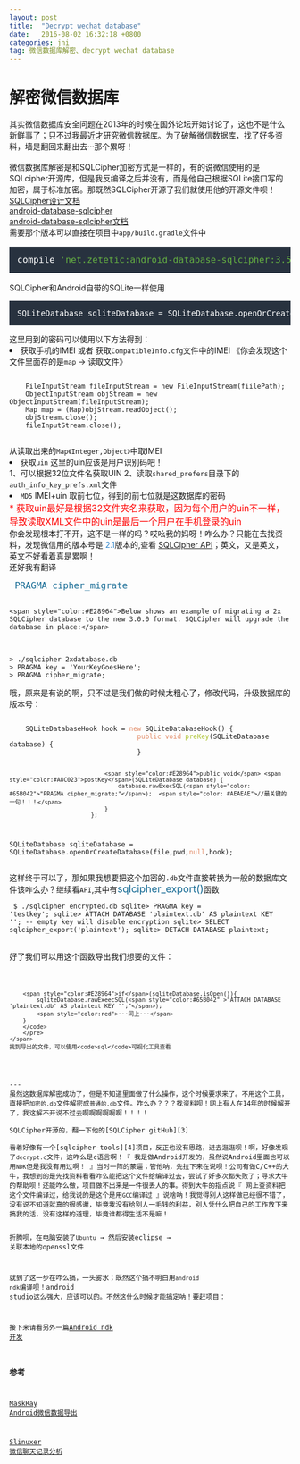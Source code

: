 ```yaml
---
layout: post
title:  "Decrypt wechat database"
date:   2016-08-02 16:32:18 +0800
categories: jni
tag: 微信数据库解密、decrypt wechat database
---
```

# 解密微信数据库
<div >
	<span>
	其实微信数据库安全问题在2013年的时候在国外论坛开始讨论了，这也不是什么新鲜事了；只不过我最近才研究微信数据库。为了破解微信数据库，找了好多资料，墙是翻回来翻出去···那个累呀！
	</span>
	<br /><br />
	<span>
		微信数据库解密是和SQLCipher加密方式是一样的，有的说微信使用的是SQLcipher开源库，但是我反编译之后并没有，而是他自己根据SQLite接口写的加密，属于标准加密。那既然SQLCipher开源了我们就使用他的开源文件呗！
		<br />
		<a href="https://www.zetetic.net/sqlcipher/design/">SQLCipher设计文档</a>
		<br />
		<a href="https://github.com/sqlcipher/android-database-sqlcipher/releases">android-database-sqlcipher
		</a>
		<br />
		<a href = "https://www.zetetic.net/sqlcipher/sqlcipher-for-android/">android-database-sqlcipher文档</a>
		<br />
		需要那个版本可以直接在项目中<code>app/build.gradle</code>文件中
		<pre style="background-color: #28323f;display: block;color: white;padding: 14px;font-size:16px;">
<span style="color:#65B042"><span style="color:#fff">compile</span> 'net.zetetic:android-database-sqlcipher:3.5.3@aar'</span>
</pre>
		SQLCipher和Android自带的SQLite一样使用
		<pre style="background-color: #28323f;display: block;color: white;padding: 14px;font-size:14px;">
SQLiteDatabase sqliteDatabase = SQLiteDatabase.openOrCreateDatabase(file,pwd,<span style="color:#E28964">null</span>);</pre>
	这里用到的密码可以使用以下方法得到：<br />
	<li>获取手机的IMEI 或者 获取<code>CompatibleInfo.cfg</code>文件中的IMEI 《你会发现这个文件里面存的是<code>map</code> → 读取文件》</li>
<pre>
<code>
	FileInputStream fileInputStream = new FileInputStream(fiilePath);
	ObjectInputStream objStream = new ObjectInputStream(fileInputStream);
	Map<Integer,Object> map = (Map<Integer,Object>)objStream.readObject();
	objStream.close();
	fileInputStream.close();
	</code>
</pre>
从读取出来的<code>Map《Integer,Object》</code>中取IMEI
<li>获取<code>uin</code> 这里的uin应该是用户识别码吧！</li>
1、可以根据32位文件名获取UIN
2、读取<code>shared_prefers</code>目录下的<code>auth_info_key_prefs.xml</code>文件

<li><code>MD5</code> IMEI+uin 取前七位，得到的前七位就是这数据库的密码</li>
<span style="color:red;font-size:16px;">* 获取uin最好是根据32文件夹名来获取，因为每个用户的uin不一样，导致读取XML文件中的uin是最后一个用户在手机登录的uin</span>
	<br />
	你会发现根本打不开，这不是一样的吗？哎吆我的妈呀！咋么办？只能在去找资料，发现微信用的版本号是
	<span style="color: #3387CC">2.1</span>版本的,查看
	<a href="https://www.zetetic.net/sqlcipher/sqlcipher-api/">SQLCipher API</a>；英文，又是英文，英文不好看着真是累啊！
	<br />
	还好我有翻译
	<pre ><span style="font-size:16px;color:#146A94"> PRAGMA cipher_migrate</span>
	
	<span style="color:#E28964">Below shows an example of migrating a 2x SQLCipher database to the new 3.0.0 format. SQLCipher will upgrade the database in place:</span>
<code >
> ./sqlcipher 2xdatabase.db
> PRAGMA key = 'YourKeyGoesHere';
> PRAGMA cipher_migrate;
</code></pre>
	哦，原来是有说的啊，只不过是我们做的时候太粗心了，修改代码，升级数据库的版本号：
	<pre><code>
	SQLiteDatabaseHook hook = <span style="color:#E28964">new</span> SQLiteDatabaseHook() {
                                <span style="color:#E28964">public void</span> <span style="color:#A8C023">preKey</span>(SQLiteDatabase database) {
                                }

                                <span style="color:#E28964">public void</span> <span style="color:#A8C023">postKey</span>(SQLiteDatabase database) {
                                    database.rawExecSQL(<span style="color: #65B042">"PRAGMA cipher_migrate;"</span>);  <span style="color: #AEAEAE">//最关键的一句！！！</span>
                                }
                            };
SQLiteDatabase sqliteDatabase = SQLiteDatabase.openOrCreateDatabase(file,pwd,<span style="color:#E28964">null</span>,hook);</code></pre>
		这样终于可以了，那如果我想要把这个加密的<code>.db</code>文件直接转换为一般的数据库文件该咋么办？继续看<code>API</code>,其中有<span style="font-size:18px;color:#146A94">sqlcipher_export()</span>函数
		<pre ><code>
$ ./sqlcipher encrypted.db
sqlite> PRAGMA key = 'testkey';
sqlite> ATTACH DATABASE 'plaintext.db' AS plaintext KEY '';  -- empty key will disable encryption
sqlite> SELECT sqlcipher_export('plaintext');
sqlite> DETACH DATABASE plaintext;
</code>
		</pre>
		好了我们可以用这个函数导出我们想要的文件：
		<pre  ><code>

		<span style="color:#E28964">if</span>(sqliteDatabase.isOpen()){
			sqliteDatabase.rawExeecSQL(<span style="color:#65B042" >"ATTACH DATABASE 'plaintext.db' AS plaintext KEY '';"</span>);
			<span style="color:red">···同上···</span>
		}
		</code>
		</pre>
	</span>
	找到导出的文件，可以使用<code>sql</code>可视化工具查看
</div>
---
虽然这数据库解密成功了，但是不知道里面做了什么操作，这个时候要求来了。不用这个工具，直接把<code>加密的.db</code>文件解密成<code>普通的.db</code>文件。咋么办？？？找资料呗！网上有人在14年的时候解开了，我这解不开说不过去啊啊啊啊啊啊！！！！<br />
SQLCipher开源的，翻一下他的[SQLCipher gitHub][3] <br />
看着好像有一个[sqlcipher-tools][4]项目，反正也没有思路，进去逛逛呗！啊，好像发现了<code>decrypt.c</code>文件，这咋么是c语言啊！『 我是做Android开发的，虽然说Android里面也可以用<code>NDK</code>但是我没有用过啊！ 』当时一阵的蒙逼；管他呐，先拉下来在说呗！公司有做C/C++的大牛，我想到的是先找资料看看咋么能把这个文件给编译过去，尝试了好多次都失败了；寻求大牛的帮助呗！还能咋么做，项目做不出来是一件很丢人的事。得到大牛的指点说『 网上查资料把这个文件编译过，给我说的是这个是用<code>GCC</code>编译过 』说啥呐！我觉得别人这样做已经很不错了，没有说不知道就真的很感谢，毕竟我没有给别人一毛钱的利益，别人凭什么把自己的工作放下来搞我的活，没有这样的道理，毕竟谁都得生活不是嘛！

折腾呗，在电脑安装了<code>Ubuntu</code> → 然后安装eclipse → 关联本地的openssl文件

就到了这一步在咋么搞，一头雾水；既然这个搞不明白用<code>android ndk</code>编译呗！android studio这么强大，应该可以的。不然这什么时候才能搞定呐！要赶项目：

接下来请看另外一篇[Android ndk 开发][5]

### 参考

[MaskRay Android微信数据导出][2]

[Slinuxer 微信聊天记录分析][1]


[1]:https://blog.slinuxer.com/2015/10/%E5%BE%AE%E4%BF%A1%E8%81%8A%E5%A4%A9%E8%AE%B0%E5%BD%95
[2]:http://maskray.me/blog/2014-10-14-wechat-export
[3]:https://github.com/sqlcipher
[4]:https://github.com/sqlcipher/sqlcipher-tools
[5]:{{'/jni/2016/08/02/ANDROID_JNI'}}